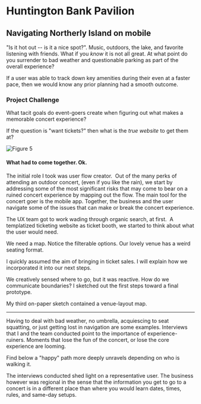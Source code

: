 # Huntington Bank Pavilion

## Navigating Northerly Island on mobile
"Is it hot out -- is it a nice spot?".  Music, outdoors, the lake, and favorite listening with friends.  What if you _know_ it is not all great.  At what point do you surrender to bad weather and questionable parking as part of the overall experience?

If a user was able to track down key amenities during their even at a faster pace, then we would know any prior planning had a smooth outcome.

### Project Challenge
What tacit goals do event-goers create when figuring out what makes a memorable concert experience?

If the question is "want tickets?" then what is the _true website_ to get them at?

![Figure 5](https://cdn.jsdelivr.net/gh/renepacchaux/huntington-bank-pavilion@assets/Figure_5-Notify.svg)

#### What had to come together. Ok.

The initial role I took was user flow creator.  Out of the many perks of attending an outdoor concert, (even if you like the rain), we start by addressing some of the most significant risks that may come to bear on a ruined concert experience by mapping out the flow. The main tool for the concert goer is the mobile app.  Together, the business and the user navigate some of the issues that can make or break the concert experience.

The UX team got to work wading through organic search, at first.  A templatized ticketing website as ticket booth, we started to think about what the user would need.

We need a map. ‍Notice the filterable options. Our lovely venue has a weird seating format.

I quickly assumed the aim of bringing in ticket sales. I will explain how we incorporated it into our next steps.

We creatively sensed where to go, but it was reactive. How do we communicate boundaries? I sketched out the first steps toward a final prototype.

My third on-paper sketch contained a venue-layout map.

---

Having to deal with bad weather, no umbrella, acquiescing to seat squatting, or just getting lost in navigation are some examples. Interviews that I and the team conducted point to the importance of experience-ruiners. Moments that lose the fun of the concert, or lose the core experience are looming.  

Find below a "happy" path more deeply unravels depending on who is walking it.

The interviews conducted shed light on a representative user. The business however was regional in the sense that the information you get to go to a concert is in a different place than where you would learn dates, times, rules, and same-day setups.
